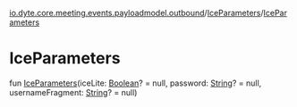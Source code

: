 [io.dyte.core.meeting.events.payloadmodel.outbound](../index.md)/[IceParameters](index.md)/[IceParameters](-ice-parameters.md)

# IceParameters


fun [IceParameters](-ice-parameters.md)(iceLite: [Boolean](https://kotlinlang.org/api/latest/jvm/stdlib/kotlin/-boolean/index.html)? = null, password: [String](https://kotlinlang.org/api/latest/jvm/stdlib/kotlin/-string/index.html)? = null, usernameFragment: [String](https://kotlinlang.org/api/latest/jvm/stdlib/kotlin/-string/index.html)? = null)
